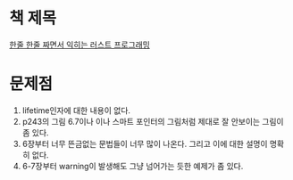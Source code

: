 # 책 제목

[한줄 한줄 짜면서 익히는 러스트 프로그래밍](http://www.kyobobook.co.kr/product/detailViewKor.laf?ejkGb=KOR&mallGb=KOR&barcode=9788966263615&orderClick=LAG&Kc=)

# 문제점

1. lifetime인자에 대한 내용이 없다.
2. p243의 그림 6.7이나 이나 스마트 포인터의 그림처럼 제대로 잘 안보이는 그림이 좀 있다.
3. 6장부터 너무 뜬금없는 문법들이 너무 많이 나온다. 그리고 이에 대한 설명이 명확히 없다.
4. 6-7장부터 warning이 발생해도 그냥 넘어가는 듯한 예제가 좀 있다.
